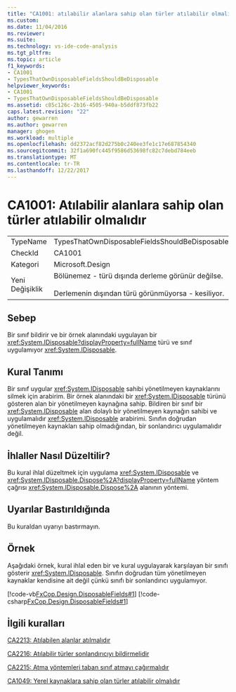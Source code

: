 ```yaml
---
title: "CA1001: atılabilir alanlara sahip olan türler atılabilir olmalıdır | Microsoft Docs"
ms.custom: 
ms.date: 11/04/2016
ms.reviewer: 
ms.suite: 
ms.technology: vs-ide-code-analysis
ms.tgt_pltfrm: 
ms.topic: article
f1_keywords:
- CA1001
- TypesThatOwnDisposableFieldsShouldBeDisposable
helpviewer_keywords:
- CA1001
- TypesThatOwnDisposableFieldsShouldBeDisposable
ms.assetid: c85c126c-2b16-4505-940a-b5ddf873fb22
caps.latest.revision: "22"
author: gewarren
ms.author: gewarren
manager: ghogen
ms.workload: multiple
ms.openlocfilehash: dd2372acf82d275b0c240ee3fe1c17e687854340
ms.sourcegitcommit: 32f1a690fc445f9586d53698fc82c7debd784eeb
ms.translationtype: MT
ms.contentlocale: tr-TR
ms.lasthandoff: 12/22/2017
---
```

# <a name="ca1001-types-that-own-disposable-fields-should-be-disposable"></a>CA1001: Atılabilir alanlara sahip olan türler atılabilir olmalıdır
|||  
|-|-|  
|TypeName|TypesThatOwnDisposableFieldsShouldBeDisposable|  
|CheckId|CA1001|  
|Kategori|Microsoft.Design|  
|Yeni Değişiklik|Bölünemez - türü dışında derleme görünür değilse.<br /><br /> Derlemenin dışından türü görünmüyorsa - kesiliyor.|  
  
## <a name="cause"></a>Sebep  
 Bir sınıf bildirir ve bir örnek alanındaki uygulayan bir <xref:System.IDisposable?displayProperty=fullName> türü ve sınıf uygulamıyor <xref:System.IDisposable>.  
  
## <a name="rule-description"></a>Kural Tanımı  
 Bir sınıf uygular <xref:System.IDisposable> sahibi yönetilmeyen kaynaklarını silmek için arabirim. Bir örnek alanındaki bir <xref:System.IDisposable> türünü gösteren alan bir yönetilmeyen kaynağına sahip. Bildiren bir sınıf bir <xref:System.IDisposable> alan dolaylı bir yönetilmeyen kaynağın sahibi ve uygulamalıdır <xref:System.IDisposable> arabirimi. Sınıfın doğrudan yönetilmeyen kaynakları sahip olmadığından, bir sonlandırıcı uygulamalıdır değil.  
  
## <a name="how-to-fix-violations"></a>İhlaller Nasıl Düzeltilir?  
 Bu kural ihlal düzeltmek için uygulama <xref:System.IDisposable> ve <xref:System.IDisposable.Dispose%2A?displayProperty=fullName> yöntem çağrısı <xref:System.IDisposable.Dispose%2A> alanının yöntemi.  
  
## <a name="when-to-suppress-warnings"></a>Uyarılar Bastırıldığında  
 Bu kuraldan uyarıyı bastırmayın.  
  
## <a name="example"></a>Örnek  
 Aşağıdaki örnek, kural ihlal eden bir ve kural uygulayarak karşılayan bir sınıfı gösterir <xref:System.IDisposable>. Sınıfın doğrudan tüm yönetilmeyen kaynaklar kendisine ait değil çünkü sınıfı bir sonlandırıcı uygulamıyor.  
  
 [!code-vb[FxCop.Design.DisposableFields#1](../code-quality/codesnippet/VisualBasic/ca1001-types-that-own-disposable-fields-should-be-disposable_1.vb)]
 [!code-csharp[FxCop.Design.DisposableFields#1](../code-quality/codesnippet/CSharp/ca1001-types-that-own-disposable-fields-should-be-disposable_1.cs)]  
  
## <a name="related-rules"></a>İlgili kuralları  
 [CA2213: Atılabilen alanlar atılmalıdır](../code-quality/ca2213-disposable-fields-should-be-disposed.md)  
  
 [CA2216: Atılabilir türler sonlandırıcıyı bildirmelidir](../code-quality/ca2216-disposable-types-should-declare-finalizer.md)  
  
 [CA2215: Atma yöntemleri taban sınıf atmayı çağırmalıdır](../code-quality/ca2215-dispose-methods-should-call-base-class-dispose.md)  
  
 [CA1049: Yerel kaynaklara sahip olan türler atılabilir olmalıdır](../code-quality/ca1049-types-that-own-native-resources-should-be-disposable.md)